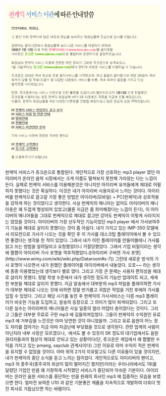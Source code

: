 <img src="stopFuncake.png" width="500" height="528" />
펀케익 서비스가 쥬크온으로 통합된다. 개인적으로 가장 선호하는 mp3 player 였던 아이리버가 온라인 음악 시장에서는 크게 이름도 떨쳐보지 못한채 가라앉는 다는 느낌이 든다. 실제로 펀케익 서비스를 이용해본것은 아니지만 아이리버 유저들에게 제대로 어필하지 못했다는 것은 확실하다. 이것은 내가 아이리버 사용자로서 느끼는 것이다.
아이리버를 펀케익으로 끌고갈 가장 좋은 방법은 아이리버(모바일) + PC(펀케익)과 상호작용을 강하게 하는 것이었다고 생각한다. 사실 펀케익의 매니아는 없어도 아이리버의 매니아층은 꽤 두껍게 형성되어 있었고(물론 지금은 좀 희미해졌다는 느낌이 든다), 이 아이리버의 매니아들을 그대로 펀케익으로 제대로 끌고만 갔어도 펀케익이 이렇게 사라지지는 않았을 것이다.
아이리버의 가장 선두적인 기능이었던 mp3 player 에서 가사보여주기 기능을 제대로 살리지 못했다는 것이 좀 아쉽다. 내가 가지고 있는 IMP-350 모델에서 리모컨으로 가사가 나오는 것을 확인 후 이 가사를 데스크탑 플레이어에서 볼 수 있으면 좋겠다는 생각을 한 적이 있었다. 그래서 내가 이런 플레이어를 만들어볼테니 가사를 읽고 쓰는 방법을 알려달라고 요청했었더니 거절당했었다. 그래서 기업 비밀이라는 생각에 짬짬이 아이리버 가사 포맷을 역추적했었다.([아이리버 구버젼 가사 포맷](http://www.wimy.com/wiki/wiki.php/Dataroom#s-7)) 그런데 새로운 방식의 가사 포맷이 나오면서 내가 원했던 플레이어를 아이리버에서 내놓았다. 오호~~ 라는 생각에 종종 이용했었는데 생각보다 별로 였다. 그리고 가장 큰 문제는 사용자 편의성을 제대로 살리지 못했다. 정말 학생 수준에서 내가 생각한 정도의 기능만 업데이트 되고, 세세한 부분을 제대로 살리지 못했다. 지금 알송에서 대부분의 mp3 파일을 플레이하면 가사가 대부분 제대로 나오는 것에 비하면 정말 번거롭고 귀찮은 작업을 거친 후에야 가사를 입힐 수 있었다. 그리고 해당 시기를 놓친 후 펀케익의 가사서비스는 다른 mp3 플레이어가 비슷한 기능을 도입하고, 알송의 등장으로 그 의미가 많이 퇴색되었다.
그리고 또 다른 실수는 아이리버의 매니아들은 사실 일종의 얼리 어댑터 층이었다는 것이다. 그리고 그들은 대부분 무료로 구한 mp3 에 길들여져있었다. 그들이 펀케익의 수익원인 유료 mp3 에 거부감을 느낀것은 아마 당연한 것이 아니었을까. 그리고 유료 음원이 어느 정도 자리를 잡아가는 지금 아마 자금난에 부딪혔을 것으로 생각된다. 관련 업계의 사람이 아닌지라 내부 사정은 모르겠으나,  <http://wimy.com/tt/42> 에서도 볼 수 있듯이 SK 정도의 대기업에서도 음원 권리자들과의 협상이 제대로 안되고 있는 상황이다(단, 쥬크온은 게임에서 꽤 짭짤한 수익을 가지고 있는 pmang, sayclub 관계사이다) 그런 이유로 아마 수익이 적은 펀케익을 유지할 수 없었을 것이다.
아마 위의 2가지 이유말고도 다른 이유들이 있을 것이지만, 내가 펀케익의 중단 소식을 듣고 느끼는 점이었다. 개인적으로도 아이리버의 팬이고, mp3 의 종주국(종주국의 위상이 많이 떨어지긴 했지만)이라는 우리나라에서도 1위를 달렸던 기업인 만큼 꽤 거창하게 시작했던 서비스가 중단되어 아쉬운 기분이다.
아이리버는 온라인 음원 서비스를 중단하는 만큼 원래의 회사인 mp3 에 집중하는 모습을 보였으면 한다. 얼마전 보여준 U10 과 같은 기분좋은 제품을 지속적으로 개발하여 더욱더 멋진 회사로 거듭났으면 하는 바램이다.

